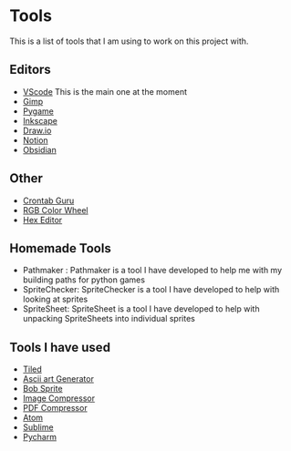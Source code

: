 # Tools

This is a list of tools that I am using to work on this project with.

## Editors

* [VScode](https://code.visualstudio.com/) This is the main one at the moment
* [Gimp](https://www.gimp.org/)
* [Pygame](https://www.pygame.org/news)
* [Inkscape](https://inkscape.org/)
* [Draw.io](https://www.draw.io/)
* [Notion](https://www.notion.so/)
* [Obsidian](https://obsidian.md/)

## Other

* [Crontab Guru](https://crontab.guru/)
* [RGB Color Wheel](https://www.colorspire.com/rgb-color-wheel/)
* [Hex Editor](https://hex-works.com/eng)

## Homemade Tools

* Pathmaker : Pathmaker is a tool I have developed to help me with my building paths for python games 
* SpriteChecker: SpriteChecker is a tool I have developed to help with looking at sprites 
* SpriteSheet: SpriteSheet is a tool I have developed to help with unpacking SpriteSheets into individual sprites

## Tools I have used

* [Tiled](https://www.mapeditor.org/)
* [Ascii art Generator ](http://patorjk.com/software/taag/#p=display&f=Ogre&t=Jackmanimation)
* [Bob Sprite](https://www.bobsprite.com/editor)
* [Image Compressor](https://www.iloveimg.com/compress-image)
* [PDF Compressor](https://pdfcompressor.com/)
* [Atom](https://atom.io/)
* [Sublime](https://www.sublimetext.com/)
* [Pycharm](https://www.jetbrains.com/pycharm/)
